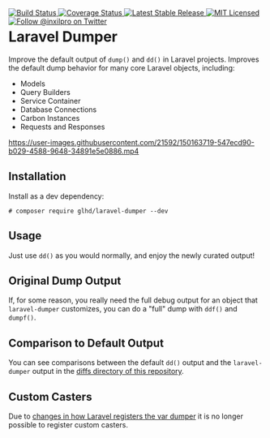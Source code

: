 <div style="float: right;">
	<a href="https://github.com/glhd/laravel-dumper/actions" target="_blank">
		<img 
			src="https://github.com/glhd/laravel-dumper/workflows/PHPUnit/badge.svg" 
			alt="Build Status" 
		/>
	</a>
	<a href="https://codeclimate.com/github/glhd/laravel-dumper/test_coverage" target="_blank">
		<img 
			src="https://api.codeclimate.com/v1/badges/89d825bd1cba002b271c/test_coverage" 
			alt="Coverage Status" 
		/>
	</a>
	<a href="https://packagist.org/packages/glhd/laravel-dumper" target="_blank">
        <img 
            src="https://poser.pugx.org/glhd/laravel-dumper/v/stable" 
            alt="Latest Stable Release" 
        />
	</a>
	<a href="./LICENSE" target="_blank">
        <img 
            src="https://poser.pugx.org/glhd/laravel-dumper/license" 
            alt="MIT Licensed" 
        />
    </a>
    <a href="https://twitter.com/inxilpro" target="_blank">
        <img 
            src="https://img.shields.io/twitter/follow/inxilpro?style=social" 
            alt="Follow @inxilpro on Twitter" 
        />
    </a>
</div>

# Laravel Dumper

Improve the default output of `dump()` and `dd()` in Laravel projects. Improves the default
dump behavior for many core Laravel objects, including:

- Models
- Query Builders
- Service Container
- Database Connections
- Carbon Instances
- Requests and Responses

https://user-images.githubusercontent.com/21592/150163719-547ecd90-b029-4588-9648-34891e5e0886.mp4

## Installation

Install as a dev dependency:

```shell
# composer require glhd/laravel-dumper --dev
```

## Usage

Just use `dd()` as you would normally, and enjoy the newly curated output!

## Original Dump Output
If, for some reason, you really need the full debug output for an object that `laravel-dumper` customizes, you can
do a "full" dump with `ddf()` and `dumpf()`.

## Comparison to Default Output

You can see comparisons between the default `dd()` output and the `laravel-dumper` output
in the [diffs directory of this repository](./diffs/).

## Custom Casters

Due to [changes in how Laravel registers the var dumper](https://github.com/laravel/framework/pull/44211) it
is no longer possible to register custom casters.
